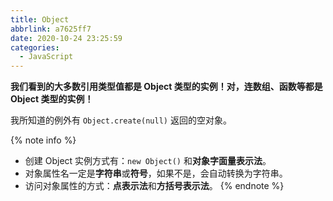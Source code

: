 ```yaml
---
title: Object
abbrlink: a7625ff7
date: 2020-10-24 23:25:59
categories:
  - JavaScript
---
```


**我们看到的大多数引用类型值都是 Object 类型的实例！对，连数组、函数等都是 Object 类型的实例！**

我所知道的例外有 `Object.create(null)` 返回的空对象。

{% note info %}
- 创建 Object 实例方式有：`new Object()` 和**对象字面量表示法**。
- 对象属性名一定是**字符串**或**符号**，如果不是，会自动转换为字符串。
- 访问对象属性的方式：**点表示法**和**方括号表示法**。
{% endnote %}
